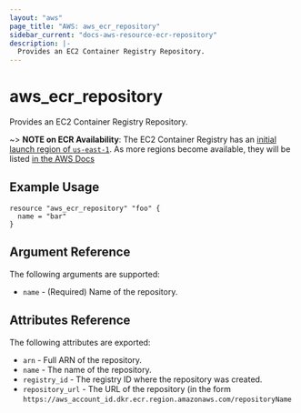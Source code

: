 ```yaml
---
layout: "aws"
page_title: "AWS: aws_ecr_repository"
sidebar_current: "docs-aws-resource-ecr-repository"
description: |-
  Provides an EC2 Container Registry Repository.
---
```


# aws\_ecr\_repository

Provides an EC2 Container Registry Repository.

~> **NOTE on ECR Availability**: The EC2 Container Registry has an [initial
launch region of
`us-east-1`](https://aws.amazon.com/blogs/aws/ec2-container-registry-now-generally-available/).
As more regions become available, they will be listed [in the AWS
Docs](https://docs.aws.amazon.com/general/latest/gr/rande.html#ecr_region)

## Example Usage

```
resource "aws_ecr_repository" "foo" {
  name = "bar"
}
```

## Argument Reference

The following arguments are supported:

* `name` - (Required) Name of the repository.

## Attributes Reference

The following attributes are exported:

* `arn` - Full ARN of the repository.
* `name` - The name of the repository.
* `registry_id` - The registry ID where the repository was created.
* `repository_url` - The URL of the repository (in the form `https://aws_account_id.dkr.ecr.region.amazonaws.com/repositoryName`

